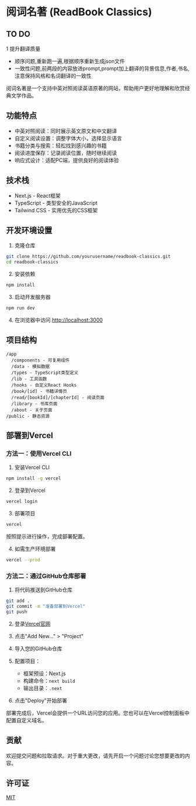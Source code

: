 # 阅词名著 (ReadBook Classics)

## TO DO
1 提升翻译质量
- 顺序问题,重新跑一遍,根据顺序重新生成json文件
- 一致性问题,前两段的内容放进prompt,prompt加上翻译的背景信息,作者,书名,注意保持风格和名词翻译的一致性

阅词名著是一个支持中英对照阅读英语原著的网站，帮助用户更好地理解和欣赏经典文学作品。

## 功能特点

- 中英对照阅读：同时展示英文原文和中文翻译
- 自定义阅读设置：调整字体大小，选择显示语言
- 书籍分类与搜索：轻松找到感兴趣的书籍
- 阅读进度保存：记录阅读位置，随时继续阅读
- 响应式设计：适配PC端，提供良好的阅读体验

## 技术栈

- Next.js - React框架
- TypeScript - 类型安全的JavaScript
- Tailwind CSS - 实用优先的CSS框架

## 开发环境设置

1. 克隆仓库
```bash
git clone https://github.com/yourusername/readbook-classics.git
cd readbook-classics
```

2. 安装依赖
```bash
npm install
```

3. 启动开发服务器
```bash
npm run dev
```

4. 在浏览器中访问 [http://localhost:3000](http://localhost:3000)

## 项目结构

```
/app
  /components - 可复用组件
  /data - 模拟数据
  /types - TypeScript类型定义
  /lib - 工具函数
  /hooks - 自定义React Hooks
  /book/[id] - 书籍详情页
  /read/[bookId]/[chapterId] - 阅读页面
  /library - 书库页面
  /about - 关于页面
/public - 静态资源
```

## 部署到Vercel

### 方法一：使用Vercel CLI

1. 安装Vercel CLI
```bash
npm install -g vercel
```

2. 登录到Vercel
```bash
vercel login
```

3. 部署项目
```bash
vercel
```
按照提示进行操作，完成部署配置。

4. 如需生产环境部署
```bash
vercel --prod
```

### 方法二：通过GitHub仓库部署

1. 将代码推送到GitHub仓库
```bash
git add .
git commit -m "准备部署到Vercel"
git push
```

2. 登录[Vercel官网](https://vercel.com)

3. 点击"Add New..." > "Project"

4. 导入您的GitHub仓库

5. 配置项目：
   - 框架预设：Next.js
   - 构建命令：`next build`
   - 输出目录：`.next`

6. 点击"Deploy"开始部署

部署完成后，Vercel会提供一个URL访问您的应用。您也可以在Vercel控制面板中配置自定义域名。

## 贡献

欢迎提交问题和拉取请求。对于重大更改，请先开启一个问题讨论您想要更改的内容。

## 许可证

[MIT](https://choosealicense.com/licenses/mit/)
